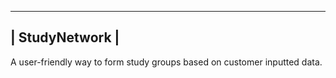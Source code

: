 ----------------
| StudyNetwork |
----------------
A user-friendly way to form study groups based on customer inputted data. 
